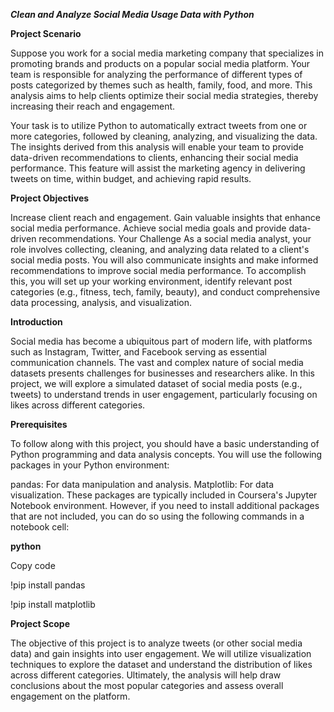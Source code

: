 

***Clean and Analyze Social Media Usage Data with Python***

**Project Scenario**

Suppose you work for a social media marketing company that specializes in promoting brands and products on a popular social media platform. Your team is responsible for analyzing the performance of different types of posts categorized by themes such as health, family, food, and more. This analysis aims to help clients optimize their social media strategies, thereby increasing their reach and engagement.

Your task is to utilize Python to automatically extract tweets from one or more categories, followed by cleaning, analyzing, and visualizing the data. The insights derived from this analysis will enable your team to provide data-driven recommendations to clients, enhancing their social media performance. This feature will assist the marketing agency in delivering tweets on time, within budget, and achieving rapid results.

**Project Objectives**

Increase client reach and engagement.
Gain valuable insights that enhance social media performance.
Achieve social media goals and provide data-driven recommendations.
Your Challenge
As a social media analyst, your role involves collecting, cleaning, and analyzing data related to a client's social media posts. You will also communicate insights and make informed recommendations to improve social media performance. To accomplish this, you will set up your working environment, identify relevant post categories (e.g., fitness, tech, family, beauty), and conduct comprehensive data processing, analysis, and visualization.

**Introduction**

Social media has become a ubiquitous part of modern life, with platforms such as Instagram, Twitter, and Facebook serving as essential communication channels. The vast and complex nature of social media datasets presents challenges for businesses and researchers alike. In this project, we will explore a simulated dataset of social media posts (e.g., tweets) to understand trends in user engagement, particularly focusing on likes across different categories.

**Prerequisites**

To follow along with this project, you should have a basic understanding of Python programming and data analysis concepts. You will use the following packages in your Python environment:

pandas: For data manipulation and analysis.
Matplotlib: For data visualization.
These packages are typically included in Coursera's Jupyter Notebook environment. However, if you need to install additional packages that are not included, you can do so using the following commands in a notebook cell:

**python**

Copy code

!pip install pandas

!pip install matplotlib

**Project Scope**

The objective of this project is to analyze tweets (or other social media data) and gain insights into user engagement. We will utilize visualization techniques to explore the dataset and understand the distribution of likes across different categories. Ultimately, the analysis will help draw conclusions about the most popular categories and assess overall engagement on the platform.


